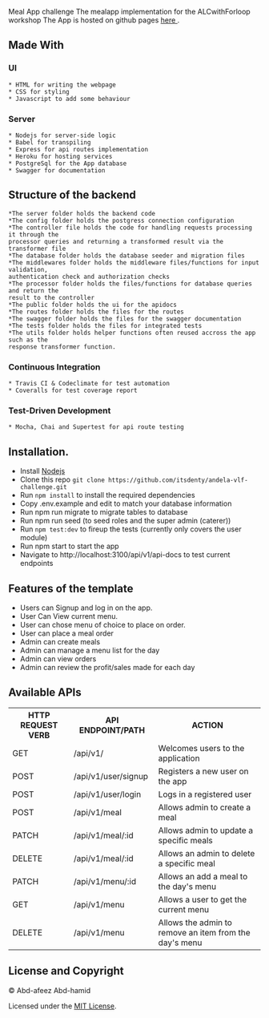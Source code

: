 Meal App challenge
The mealapp implementation for the ALCwithForloop workshop
The App is hosted on github pages [ here ](https://itsdenty.github.io/MealApp/index.html).

## Made With
  ### UI
    * HTML for writing the webpage
    * CSS for styling
    * Javascript to add some behaviour
  
  ### Server
    * Nodejs for server-side logic
    * Babel for transpiling
    * Express for api routes implementation
    * Heroku for hosting services
    * PostgreSql for the App database
    * Swagger for documentation

## Structure of the backend
    *The server folder holds the backend code
    *The config folder holds the postgress connection configuration
    *The controller file holds the code for handling requests processing it through the 
    processor queries and returning a transformed result via the transformer file
    *The database folder holds the database seeder and migration files
    *The middlewares folder holds the middleware files/functions for input validation,
    authentication check and authorization checks
    *The processor folder holds the files/functions for database queries and return the
    result to the controller
    *The public folder holds the ui for the apidocs
    *The routes folder holds the files for the routes
    *The swagger folder holds the files for the swagger documentation
    *The tests folder holds the files for integrated tests
    *The utils folder holds helper functions often reused accross the app such as the
    response transformer function.

  ### Continuous Integration
    * Travis CI & Codeclimate for test automation
    * Coveralls for test coverage report
  
  ### Test-Driven Development
    * Mocha, Chai and Supertest for api route testing

## Installation.
  * Install [Nodejs](https://nodejs.org/en/download/)
  * Clone this repo ``` git clone https://github.com/itsdenty/andela-vlf-challenge.git ```
  * Run ```npm install``` to install the required dependencies
  * Copy .env.example and edit to match your database information
  * Run npm run migrate to migrate tables to database
  * Run npm run seed (to seed roles and the super admin (caterer))
  * Run ```npm test:dev``` to fireup the tests (currently only covers the user module)
  * Run npm start to start the app
  * Navigate to http://localhost:3100/api/v1/api-docs to test current endpoints

## Features of the template
* Users can Signup and log in on the app.
* User Can View current menu.
* User can chose menu of choice to place on order.
* User can place a meal order
* Admin can create meals
* Admin can manage a menu list for the day
* Admin can view orders
* Admin can review the profit/sales made for each day

## Available APIs
<table>
  <tr>
      <th>HTTP REQUEST VERB</th>
      <th>API ENDPOINT/PATH</th>
      <th>ACTION</th>
  </tr>
  <tr>
      <td>GET</td>
      <td>/api/v1/</td>
      <td>Welcomes users to the application</td>
  </tr>
  <tr>
      <td>POST</td>
      <td>/api/v1/user/signup</td>
      <td>Registers a new user on the app</td>
  </tr>
  <tr>
      <td>POST</td>
      <td>/api/v1/user/login</td>
      <td>Logs in a registered user</td>
  </tr>
  <tr>
      <td>POST</td>
      <td>/api/v1/meal</td>
      <td>Allows admin to create a meal</td>
  </tr>
  <tr>
      <td>PATCH</td>
      <td>/api/v1/meal/:id</td>
      <td>Allows admin to update a specific meals</td>
  </tr>
  <tr>
      <td>DELETE</td>
      <td>/api/v1/meal/:id</td>
      <td>Allows an admin to delete a specific meal</td>
  </tr>
  <tr>
      <td>PATCH</td>
      <td>/api/v1/menu/:id</td>
      <td>Allows an add a meal to the day's menu</td>
  </tr>
  <tr>
      <td>GET</td>
      <td>/api/v1/menu</td>
      <td>Allows a user to get the current menu</td>
  </tr>
  <tr>
      <td>DELETE</td>
      <td>/api/v1/menu</td>
      <td>Allows the admin to remove an item from the day's menu</td>
  </tr>
</table>

## License and Copyright
&copy; Abd-afeez Abd-hamid

Licensed under the [MIT License](LICENSE).
